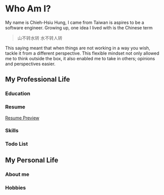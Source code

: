 # Who Am I?
My name is Chieh-Hsiu Hung, I came from Taiwan is aspires to be a software engineer.
Growing up, one idea I lived with is the Chinese term 
> 山不转水转 水不转人转

This saying meant that when things are not working in a way you wish, tackle it from a different perspective.
This flexible mindset not only allowed me to think outside the box, it also enabled me to take in others; opinions and perspectives easier.
## My Professional Life
### Education
### Resume
[Resume Preview](https://github.com/Chieh0501/Github-Pages/blob/VScode-Test/Resume-1.png)
### Skills
### Todo List
## My Personal Life
### About me
### Hobbies


